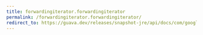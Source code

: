 ```yaml
---
title: forwardingiterator.forwardingiterator
permalink: /forwardingiterator.forwardingiterator/
redirect_to: https://guava.dev/releases/snapshot-jre/api/docs/com/google/common/collect/ForwardingIterator.html#ForwardingIterator--
---
```

